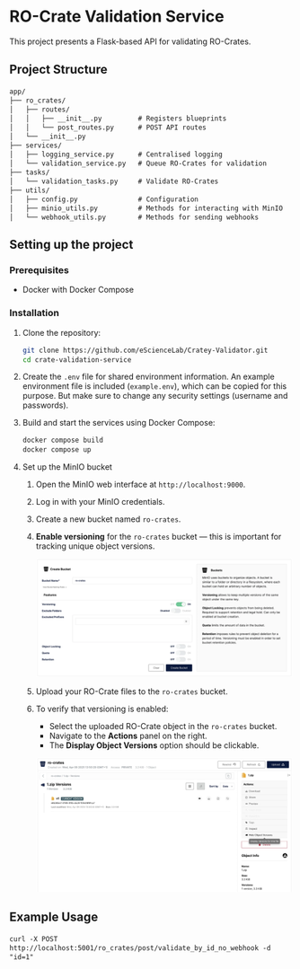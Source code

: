 # RO-Crate Validation Service

This project presents a Flask-based API for validating RO-Crates.

## Project Structure

```
app/
├── ro_crates/
│   ├── routes/
│   │   ├── __init__.py         # Registers blueprints
│   │   └── post_routes.py      # POST API routes
│   └── __init__.py             
├── services/
│   ├── logging_service.py      # Centralised logging
│   └── validation_service.py   # Queue RO-Crates for validation
├── tasks/
│   └── validation_tasks.py     # Validate RO-Crates
├── utils/
│   ├── config.py               # Configuration
│   ├── minio_utils.py          # Methods for interacting with MinIO
│   └── webhook_utils.py        # Methods for sending webhooks
```

## Setting up the project

### Prerequisites

- Docker with Docker Compose

### Installation

1. Clone the repository:
    ```bash
   git clone https://github.com/eScienceLab/Cratey-Validator.git
   cd crate-validation-service
   ```

2. Create the `.env` file for shared environment information. An example environment file is included (`example.env`), which can be copied for this purpose. But make sure to change any security settings (username and passwords).

3. Build and start the services using Docker Compose:
    ```bash
   docker compose build
   docker compose up
   ```

4. Set up the MinIO bucket
   1. Open the MinIO web interface at `http://localhost:9000`.  
   2. Log in with your MinIO credentials.  
   3. Create a new bucket named `ro-crates`.  
   4. **Enable versioning** for the `ro-crates` bucket — this is important for tracking unique object versions.

      ![Ensure MinIO versioning is enabled](docs/assets/minio-versioning-enabled.webp "Ensure MinIO versioning is enabled")

   5. Upload your RO-Crate files to the `ro-crates` bucket.  
   6. To verify that versioning is enabled:
      - Select the uploaded RO-Crate object in the `ro-crates` bucket.
      - Navigate to the **Actions** panel on the right.
      - The **Display Object Versions** option should be clickable.

      ![Validate MinIO versioning is enabled](docs/assets/validate-minio-versioning-enabled.webp "Validate MinIO versioning is enabled")

## Example Usage

```
curl -X POST http://localhost:5001/ro_crates/post/validate_by_id_no_webhook -d "id=1"
```

